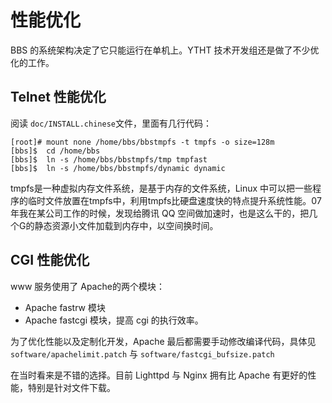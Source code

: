 # 性能优化

BBS 的系统架构决定了它只能运行在单机上。YTHT 技术开发组还是做了不少优化的工作。

## Telnet 性能优化

阅读 `doc/INSTALL.chinese`文件，里面有几行代码：

```
[root]# mount none /home/bbs/bbstmpfs -t tmpfs -o size=128m
[bbs]$  cd /home/bbs
[bbs]$  ln -s /home/bbs/bbstmpfs/tmp tmpfast
[bbs]$  ln -s /home/bbs/bbstmpfs/dynamic dynamic
```

tmpfs是一种虚拟内存文件系统，是基于内存的文件系统，Linux 中可以把一些程序的临时文件放置在tmpfs中，利用tmpfs比硬盘速度快的特点提升系统性能。07年我在某公司工作的时候，发现给腾讯 QQ 空间做加速时，也是这么干的，把几个G的静态资源小文件加载到内存中，以空间换时间。


## CGI 性能优化

www 服务使用了 Apache的两个模块：

- Apache fastrw 模块
- Apache fastcgi 模块，提高 cgi 的执行效率。

为了优化性能以及定制化开发，Apache 最后都需要手动修改编译代码，具体见 `software/apachelimit.patch` 与 `software/fastcgi_bufsize.patch`

在当时看来是不错的选择。目前 Lighttpd 与 Nginx 拥有比 Apache 有更好的性能，特别是针对文件下载。
